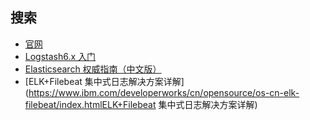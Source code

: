 ## 搜索
* [官网](https://www.elastic.co/cn/products) 
* [Logstash6.x 入门](http://blog.csdn.net/ghost_leader/article/details/79114490)
* [Elasticsearch 权威指南（中文版）](https://es.xiaoleilu.com/index.html)
* [ELK+Filebeat 集中式日志解决方案详解](https://www.ibm.com/developerworks/cn/opensource/os-cn-elk-filebeat/index.htmlELK+Filebeat 集中式日志解决方案详解)